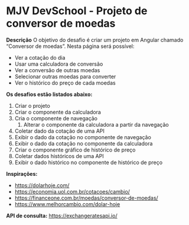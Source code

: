 # MJV DevSchool - Projeto de conversor de moedas

**Descrição**
O objetivo do desafio é criar um projeto em Angular chamado “Conversor de moedas”. Nesta página será possível:
* Ver a cotação do dia
* Usar uma calculadora de conversão
* Ver a conversão de outras moedas
* Selecionar outras moedas para converter
* Ver o histórico do preço de cada moedas

**Os desafios estão listados abaixo:**
1. Criar o projeto
2. Criar o componente da calculadora
3. Cria o componente de navegação
	1. Alterar o componente da calculadora a partir da navegação
4. Coletar dado da cotação de uma API
5. Exibir o dado da cotação no componente de navegação
6. Exibir o dado da cotação no componente da calculadora
7. Criar o componente gráfico de histórico de preço
8. Coletar dados históricos de uma API
9. Exibir o dado histórico no componente de histórico de preço

**Inspirações:**
* https://dolarhoje.com/
* https://economia.uol.com.br/cotacoes/cambio/
* https://financeone.com.br/moedas/conversor-de-moedas/
* https://www.melhorcambio.com/dolar-hoje

**API de consulta:**
https://exchangeratesapi.io/
